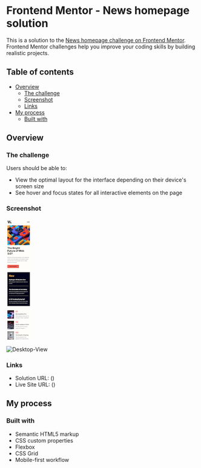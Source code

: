 # Frontend Mentor - News homepage solution

This is a solution to the [News homepage challenge on Frontend Mentor](https://www.frontendmentor.io/challenges/news-homepage-H6SWTa1MFl). Frontend Mentor challenges help you improve your coding skills by building realistic projects. 

## Table of contents

- [Overview](#overview)
  - [The challenge](#the-challenge)
  - [Screenshot](#screenshot)
  - [Links](#links)
- [My process](#my-process)
  - [Built with](#built-with)


## Overview

### The challenge

Users should be able to:

- View the optimal layout for the interface depending on their device's screen size
- See hover and focus states for all interactive elements on the page

### Screenshot

![Mobile-View](./screenshots/Mobile-View.png)

![Desktop-View](./screenshots/Destop-View.png)


### Links

- Solution URL: ()
- Live Site URL: ()

## My process

### Built with

- Semantic HTML5 markup
- CSS custom properties
- Flexbox
- CSS Grid
- Mobile-first workflow
